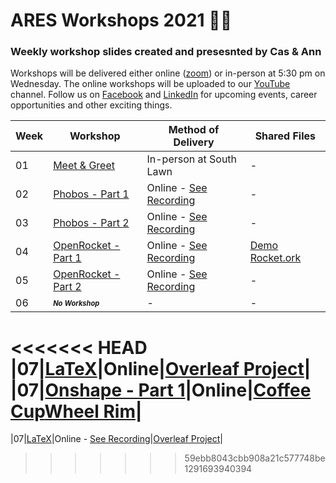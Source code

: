 # ARES Workshops 2021 🚀🚀
### Weekly workshop slides created and presesnted by Cas & Ann

Workshops will be delivered either online ([zoom](https://unimelb.zoom.us/j/85679426097?pwd=Z1NqdjZQdzVKaVVFZmdTUmJrQVJpdz09)) or in-person at 5:30 pm on Wednesday. The online workshops will be uploaded to our [YouTube](https://www.youtube.com/channel/UCSasWA_I84a9hVrnzslJ3YQ) channel. Follow us on  [Facebook](https://www.facebook.com/unimelbARES) and [LinkedIn](https://www.linkedin.com/company/aerospace-rocket-engineering-society/posts/?feedView=all) for upcoming events, career opportunities and other exciting things.


|Week|Workshop|Method of Delivery|Shared Files|
|---|---|---|---|
|01|[Meet & Greet](./slides/ws1.pdf)|In-person at South Lawn|-|
|02|[Phobos - Part 1](./slides/ws2.pdf)|Online - [See Recording](https://www.youtube.com/watch?v=kmtaQ6ULfso&t=1489s)|-|
|03|[Phobos - Part 2](./slides/ws3.pdf)|Online - [See Recording](https://www.youtube.com/watch?v=rxZV-F53qOA)|-|
|04|[OpenRocket - Part 1](./slides/ws4.pdf)|Online - [See Recording](https://www.youtube.com/watch?v=RpNqq0m34yA)|[Demo Rocket.ork](./resources/demo_rocket.ork)|
|05|[OpenRocket - Part 2](./slides/ws5.pdf)|Online - [See Recording](https://www.youtube.com/watch?v=5jfu5QF4BlI)|-|
|06|<sup><sub>***No Workshop***</sub></sup>|-|-|
<<<<<<< HEAD
|07|[LaTeX](./slides/ws6.pdf)|Online|[Overleaf Project](https://www.overleaf.com/4869646264xdfntphtbtzq)|
|07|[Onshape - Part 1](./slides/ws7.pdf)|Online|[Coffee Cup](https://learn.onshape.com/learn/course/fundamentals-part-design-using-part-studios/creating-basic-part-features/exercise-coffee-cup)[Wheel Rim](https://learn.onshape.com/learn/course/fundamentals-part-design-using-part-studios/creating-draft-shell-and-rib-features/exercise-wheel-rim)|
=======
|07|[LaTeX](./slides/ws6.pdf)|Online - [See Recording](https://www.youtube.com/watch?v=T4Ux1DQ6-iM)|[Overleaf Project](https://www.overleaf.com/4869646264xdfntphtbtzq)|
>>>>>>> 59ebb8043cbb908a21c577748be1291693940394

